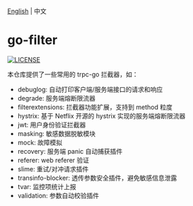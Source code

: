 [English](README.md) | 中文

# go-filter

[![LICENSE](https://img.shields.io/badge/license-Apache--2.0-green.svg)](https://github.com/trpc-ecosystem/go-filter/blob/main/LICENSE)

本仓库提供了一些常用的 trpc-go 拦截器，如：

* debuglog: 自动打印客户端/服务端接口的请求和响应
* degrade: 服务端熔断限流器
* filterextensions: 拦截器功能扩展，支持到 method 粒度
* hystrix: 基于 Netflix 开源的 hystrix 实现的服务端熔断限流器
* jwt: 用户身份验证拦截器
* masking: 敏感数据脱敏模块
* mock: 故障模拟
* recovery: 服务端 panic 自动捕获插件
* referer: web referer 验证
* slime: 重试/对冲请求插件
* transinfo-blocker: 透传参数安全插件，避免敏感信息泄露
* tvar: 监控项统计上报
* validation: 参数自动校验插件
